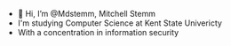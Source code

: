 - 👋 Hi, I’m @Mdstemm, Mitchell Stemm
- I'm studying Computer Science at Kent State Univericty
- With a concentration in information security

<!---
Mdstemm/Mdstemm is a ✨ special ✨ repository because its `README.md` (this file) appears on your GitHub profile.
You can click the Preview link to take a look at your changes.
--->
